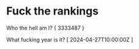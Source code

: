 # Fuck the rankings

Who the hell am I?
{ 3333487 }

What fucking year is it?
[ 2024-04-27T10:00:00Z ]
